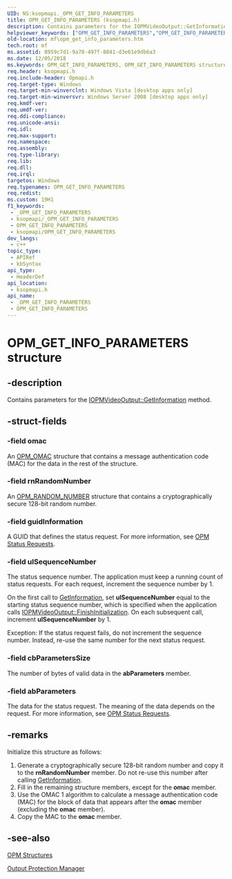 ```yaml
---
UID: NS:ksopmapi._OPM_GET_INFO_PARAMETERS
title: OPM_GET_INFO_PARAMETERS (ksopmapi.h)
description: Contains parameters for the IOPMVideoOutput::GetInformation method.
helpviewer_keywords: ["OPM_GET_INFO_PARAMETERS","OPM_GET_INFO_PARAMETERS structure [Media Foundation]","_OPM_GET_INFO_PARAMETERS","ksopmapi/OPM_GET_INFO_PARAMETERS","mf.opm_get_info_parameters"]
old-location: mf\opm_get_info_parameters.htm
tech.root: mf
ms.assetid: 8959c7d1-9a78-497f-8841-d3e61e9db6a3
ms.date: 12/05/2018
ms.keywords: OPM_GET_INFO_PARAMETERS, OPM_GET_INFO_PARAMETERS structure [Media Foundation], _OPM_GET_INFO_PARAMETERS, ksopmapi/OPM_GET_INFO_PARAMETERS, mf.opm_get_info_parameters
req.header: ksopmapi.h
req.include-header: Opmapi.h
req.target-type: Windows
req.target-min-winverclnt: Windows Vista [desktop apps only]
req.target-min-winversvr: Windows Server 2008 [desktop apps only]
req.kmdf-ver: 
req.umdf-ver: 
req.ddi-compliance: 
req.unicode-ansi: 
req.idl: 
req.max-support: 
req.namespace: 
req.assembly: 
req.type-library: 
req.lib: 
req.dll: 
req.irql: 
targetos: Windows
req.typenames: OPM_GET_INFO_PARAMETERS
req.redist: 
ms.custom: 19H1
f1_keywords:
 - _OPM_GET_INFO_PARAMETERS
 - ksopmapi/_OPM_GET_INFO_PARAMETERS
 - OPM_GET_INFO_PARAMETERS
 - ksopmapi/OPM_GET_INFO_PARAMETERS
dev_langs:
 - c++
topic_type:
 - APIRef
 - kbSyntax
api_type:
 - HeaderDef
api_location:
 - ksopmapi.h
api_name:
 - _OPM_GET_INFO_PARAMETERS
 - OPM_GET_INFO_PARAMETERS
---
```


# OPM_GET_INFO_PARAMETERS structure


## -description

Contains parameters for the <a href="/windows/desktop/api/opmapi/nf-opmapi-iopmvideooutput-getinformation">IOPMVideoOutput::GetInformation</a> method.

## -struct-fields

### -field omac

An <a href="/windows/desktop/api/ksopmapi/ns-ksopmapi-opm_omac">OPM_OMAC</a> structure that contains a message authentication code (MAC) for the data in the rest of the structure.

### -field rnRandomNumber

An <a href="/windows/desktop/api/ksopmapi/ns-ksopmapi-opm_random_number">OPM_RANDOM_NUMBER</a> structure that contains a cryptographically secure 128-bit random number.

### -field guidInformation

A GUID that defines the status request. For more information, see <a href="/windows/desktop/medfound/opm-status-requests">OPM Status Requests</a>.

### -field ulSequenceNumber

The status sequence number. The application must keep a running count of status requests. For each request, increment the sequence number by 1.

On the first call to <a href="/windows/desktop/api/opmapi/nf-opmapi-iopmvideooutput-getinformation">GetInformation</a>, set <b>ulSequenceNumber</b> equal to the starting status sequence number, which is specified when the application calls <a href="/windows/desktop/api/opmapi/nf-opmapi-iopmvideooutput-startinitialization">IOPMVideoOutput::FinishInitialization</a>. On each subsequent call, increment <b>ulSequenceNumber</b> by 1.

Exception: If the status request fails, do not increment the sequence number. Instead, re-use the same number for the next status request.

### -field cbParametersSize

The number of bytes of valid data in the <b>abParameters</b> member.

### -field abParameters

The data for the status request. The meaning of the data depends on the request. For more information, see <a href="/windows/desktop/medfound/opm-status-requests">OPM Status Requests</a>.

## -remarks

Initialize this structure as follows:

<ol>
<li>Generate a cryptographically secure 128-bit random number and copy it to the <b>rnRandomNumber</b> member. Do not re-use this number after calling <a href="/windows/desktop/api/opmapi/nf-opmapi-iopmvideooutput-getinformation">GetInformation</a>.</li>
<li>Fill in the remaining structure members, except for the <b>omac</b> member.</li>
<li>Use the OMAC 1 algorithm to calculate a message authentication code (MAC) for the block of data that appears after the <b>omac</b> member (excluding the <b>omac</b> member).</li>
<li>Copy the MAC to the <b>omac</b> member.</li>
</ol>

## -see-also

<a href="/windows/desktop/medfound/opm-structures">OPM Structures</a>



<a href="/windows/desktop/medfound/output-protection-manager">Output Protection Manager</a>

